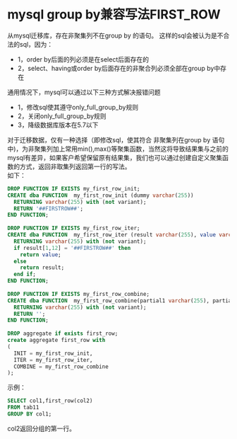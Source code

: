 # mysql group by兼容写法FIRST_ROW  
从mysql迁移库，存在非聚集列不在group by 的语句。
这样的sql会被认为是不合法的sql，因为：
- 1，order by后面的列必须是在select后面存在的
- 2，select、having或order by后面存在的非聚合列必须全部在group by中存在

通用情况下，mysql可以通过以下三种方式解决报错问题
- 1，修改sql使其遵守only_full_group_by规则
- 2，关闭only_full_group_by规则
- 3，降级数据库版本在5.7以下

对于迁移数据，仅有一种选择（即修改sql，使其符合 非聚集列在group by 语句中)，为非聚集列加上常用min(),max()等聚集函数，当然这将导致结果集与之前的mysql有差异，如果客户希望保留原有结果集，我们也可以通过创建自定义聚集函数的方式，返回非取集列返回第一行的写法。  
如下：  
```sql
DROP FUNCTION IF EXISTS my_first_row_init;
CREATE dba FUNCTION  my_first_row_init (dummy varchar(255))
  RETURNING varchar(255) with (not variant);
  RETURN '##FIRSTROW##';
END FUNCTION;
 
DROP FUNCTION IF EXISTS my_first_row_iter;
CREATE dba FUNCTION  my_first_row_iter (result varchar(255), value varchar(255))
  RETURNING varchar(255) with (not variant);
  if result[1,12] = '##FIRSTROW##' then
    return value;
  else
    return result;
  end if;
END FUNCTION;
 
DROP FUNCTION IF EXISTS my_first_row_combine;
CREATE dba FUNCTION  my_first_row_combine(partial1 varchar(255), partial2 varchar(255))
  RETURNING varchar(255) with (not variant);
  RETURN '';
END FUNCTION;
 
DROP aggregate if exists first_row;
create aggregate first_row with
(
  INIT = my_first_row_init,
  ITER = my_first_row_iter,
  COMBINE = my_first_row_combine
);
```

示例：  
```sql
SELECT col1,first_row(col2)
FROM tab11
GROUP BY col1;
```
col2返回分组的第一行。

